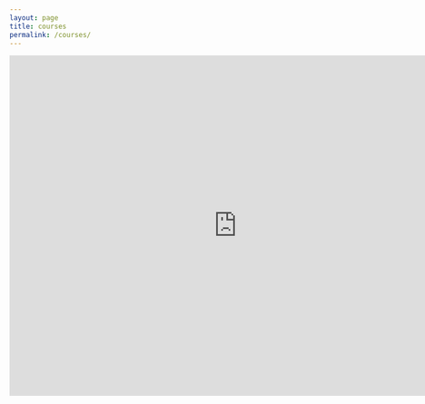 ```yaml
---
layout: page
title: courses
permalink: /courses/
---
```


<iframe src="https://docs.google.com/spreadsheets/d/1daFJw1hzLbZGXRlsFpCqsiPbjfJtiKQpkgLZ-4r6B4A/edit?usp=sharing" style="border: 0" width="800" height="600" frameborder="0" scrolling="no"></iframe>

